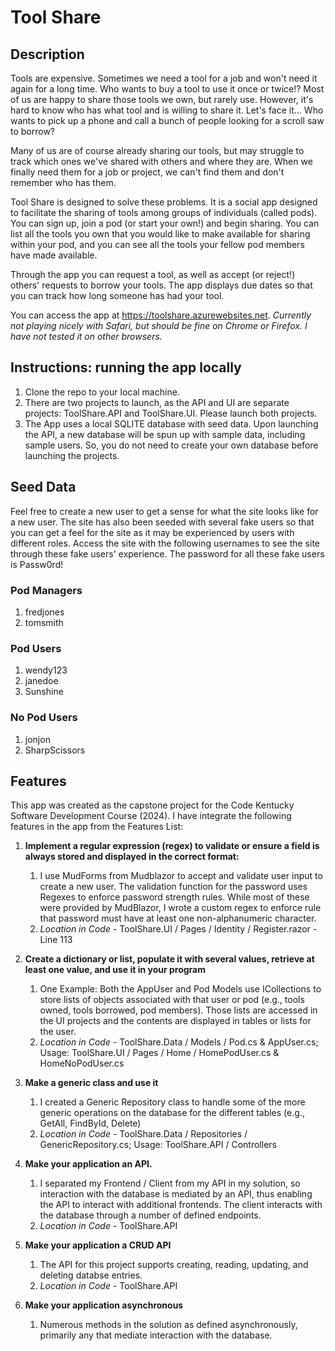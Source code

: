 # Tool Share

## Description
Tools are expensive. Sometimes we need a tool for a job and won't need it 
again for a long time. Who wants to buy a tool to use it once or twice!?
Most of us are happy to share those tools we own, but rarely use. However,
it's hard to know who has what tool and is willing to share it. Let's face it...
Who wants to pick up a phone and call a bunch of people looking for a scroll saw
to borrow?

Many of us are of course already sharing our tools, but may struggle to 
track which ones we've shared with others and where they are. When we finally 
need them for a job or project, we can't find them and don't remember who has them.

Tool Share is designed to solve these problems. It is a social app designed to facilitate the sharing of 
tools among groups of individuals (called pods). You can sign up, join a pod
(or start your own!) and begin sharing. You can list all the tools you
own that you would like to make available for sharing within your pod, and
you can see all the tools your fellow pod members have made available.

Through the app you can request a tool, as well as accept (or reject!) others'
requests to borrow your tools. The app displays due dates so that you can track
how long someone has had your tool. 

You can access the app at https://toolshare.azurewebsites.net.
*Currently not playing nicely with Safari, but should be fine on Chrome or Firefox.*
*I have not tested it on other browsers.*

## Instructions: running the app locally

1. Clone the repo to your local machine.
2. There are two projects to launch, as the API and UI are separate projects: 
ToolShare.API and ToolShare.UI. Please launch both projects.
3. The App uses a local SQLITE database with seed data. Upon launching the API,
a new database will be spun up with sample data, including sample users. So, you do 
not need to create your own database before launching the projects.

## Seed Data

Feel free to create a new user to get a sense for what the site looks like for a new user.
The site has also been seeded with several fake users so that you can get a feel for the
site as it may be experienced by users with different roles. Access the site with the 
following usernames to see the site through these fake users' experience. The password
for all these fake users is Passw0rd! 

### Pod Managers
1. fredjones
2. tomsmith

### Pod Users
1. wendy123
2. janedoe
3. Sunshine

### No Pod Users
1. jonjon
2. SharpScissors

## Features
This app was created as the capstone project for the Code Kentucky Software
Development Course (2024). I have integrate the following features in the
app from the Features List:

1. **Implement a regular expression (regex) to validate or ensure a field is always stored and 
displayed in the correct format:**
   1. I use MudForms from Mudblazor to accept and validate user input to create a new user. 
   The validation function for the password uses Regexes to enforce password strength rules. 
   While most of these were provided by MudBlazor, I wrote a custom regex to enforce rule that 
   password must have at least one non-alphanumeric character.
   2. *Location in Code* - ToolShare.UI / Pages / Identity / Register.razor - Line 113

2. **Create a dictionary or list, populate it with several values, retrieve at least one value, 
and use it in your program**
   1. One Example: Both the AppUser and Pod Models use ICollections to store lists of objects associated
   with that user or pod (e.g., tools owned, tools borrowed, pod members). Those lists are accessed in the 
   UI projects and the contents are displayed in tables or lists for the user.
   2. *Location in Code* - ToolShare.Data / Models / Pod.cs & AppUser.cs; Usage: ToolShare.UI / Pages / Home / HomePodUser.cs & HomeNoPodUser.cs

3. **Make a generic class and use it**
   1. I created a Generic Repository class to handle some of the more generic operations on
   the database for the different tables (e.g., GetAll, FindById, Delete)
   2. *Location in Code* - ToolShare.Data / Repositories / GenericRepository.cs; Usage: ToolShare.API / Controllers

4. **Make your application an API.**
   1. I separated my Frontend / Client from my API in my solution, so interaction with the database is mediated by
   an API, thus enabling the API to interact with additional frontends. The client interacts with the
   database through a number of defined endpoints.
   2. *Location in Code* - ToolShare.API

5. **Make your application a CRUD API**
   1. The API for this project supports creating, reading, updating, and deleting databse entries.
   2. *Location in Code* - ToolShare.API

6. **Make your application asynchronous**
   1. Numerous methods in the solution as defined asynchronously, primarily any that mediate
   interaction with the database.
